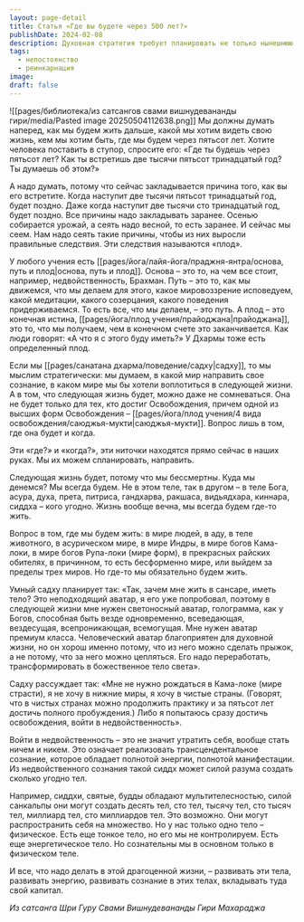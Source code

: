 ```yaml
---
layout: page-detail
title: Статья «Где вы будете через 500 лет?»
publishDate: 2024-02-08
description: Духовная стратегия требует планировать не только нынешнюю, но и будущие жизни, осознанно закладывая причины для благоприятных следствий. Садху стремится к высшим мирам или освобождению, используя человеческое воплощение как трамплин для развития сознания и божественного тела. Важно развивать энергию и осознанность, чтобы управлять своим будущим существованием и достичь трансцендентального состояния.
tags:
  - непостоянство
  - реинкарнация
image: 
draft: false
---
```

![[pages/библиотека/из сатсангов свами вишнудевананды гири/media/Pasted image 20250504112638.png]]
 Мы должны думать наперед, как мы будем жить дальше, какой мы хотим видеть свою жизнь, кем мы хотим быть, где мы будем через пятьсот лет. Хотите человека поставить в ступор, спросите его: «Где ты будешь через пятьсот лет? Как ты встретишь две тысячи пятьсот тринадцатый год? Ты думаешь об этом?»

 А надо думать, потому что сейчас закладывается причина того, как вы его встретите. Когда наступит две тысячи пятьсот тринадцатый год, будет поздно. Даже когда наступит две тысячи сто тринадцатый год, будет поздно. Все причины надо закладывать заранее. Осенью собирается урожай, а сеять надо весной, то есть заранее. И сейчас мы сеем. Нам надо сеять такие причины, чтобы из них выросли правильные следствия. Эти следствия называются «плод».

 У любого учения есть [[pages/йога/лайя-йога/праджня-янтра/основа, путь и плод|основа, путь и плод]]. Основа – это то, на чем все стоит, например, недвойственность, Брахман. Путь – это то, как мы движемся, что мы делаем для этого, какое мировоззрение исповедуем, какой медитации, какого созерцания, какого поведения придерживаемся. То есть все, что мы делаем, – это путь. А плод – это конечная истина, [[pages/йога/плод учения/прайоджана|прайоджана]], это то, что мы получаем, чем в конечном счете это заканчивается. Как люди говорят: «А что я с этого буду иметь?» У Дхармы тоже есть определенный плод.

 Если мы [[pages/санатана дхарма/поведение/садху|садху]], то мы мыслим стратегически: мы думаем, в какой мир направить свое сознание, в каком мире мы бы хотели воплотиться в следующей жизни. А в том, что следующая жизнь будет, можно даже не сомневаться. Она не будет только для тех, кто достиг Освобождения, причем одной из высших форм Освобождения – [[pages/йога/плод учения/4 вида освобождения/саюджья-мукти|саюджья-мукти]]. Вопрос лишь в том, где она будет и когда.

 Эти «где?» и «когда?», эти ниточки находятся прямо сейчас в наших руках. Мы их можем спланировать, направить.

 Следующая жизнь будет, потому что мы бессмертны. Куда мы денемся? Мы всегда будем. Не в этом теле, так в другом – в теле Бога, асура, духа, прета, питриса, гандхарва, ракшаса, видьядхара, киннара, сиддха – кого угодно. Жизнь вообще вечна, мы всегда будем где-то жить.

 Вопрос в том, где мы будем жить: в мире людей, в аду, в теле животного, в асурическом мире, в мире Индры, в мире богов Кама-локи, в мире богов Рупа-локи (мире форм), в прекрасных райских обителях, в причинном, то есть бесформенно мире, или выйдем за пределы трех миров. Но где-то мы обязательно будем жить.

 Умный садху планирует так: «Так, зачем мне жить в сансаре, иметь тело? Это неподходящий аватар, я его уже попробовал, поэтому в следующей жизни мне нужен светоносный аватар, голограмма, как у Богов, способная быть везде одновременно, всеведающая, вездесущая, всепроникающая, всемогущая. Мне нужен аватар премиум класса. Человеческий аватар благоприятен для духовной жизни, но он хорош именно потому, что из него можно сделать прыжок, а не потому, что за него можно цепляться. Его надо переработать, трансформировать в божественное тело света».

 Садху рассуждает так: «Мне не нужно рождаться в Кама-локе (мире страсти), я не хочу в нижние миры, я хочу в чистые страны. (Говорят, что в чистых странах можно продолжить практику и за пятьсот лет достичь полного пробуждения.) Либо я попытаюсь сразу достичь освобождения, войти в недвойственность».

 Войти в недвойственность – это не значит утратить себя, вообще стать ничем и никем. Это означает реализовать трансцендентальное сознание, которое обладает полнотой энергии, полнотой манифестации. Из недвойственного сознания такой сиддх может силой разума создать сколько угодно тел.

 Например, сиддхи, святые, будды обладают мультителесностью, силой санкальпы они могут создать десять тел, сто тел, тысячу тел, сто тысяч тел, миллиард тел, сто миллиардов тел. Это возможно. Они могут распространить себя на множество. Но у нас только одно тело – физическое. Есть еще тонкое тело, но его мы не контролируем. Есть еще энергетическое тело. Но сознательны мы в основном только в физическом теле.

  
 И все, что надо делать в этой драгоценной жизни, – развивать эти тела, развивать энергию, развивать сознание в этих телах, вкладывать туда свой капитал.

*Из сатсанга Шри Гуру Свами Вишнудевананды Гири Махараджа*